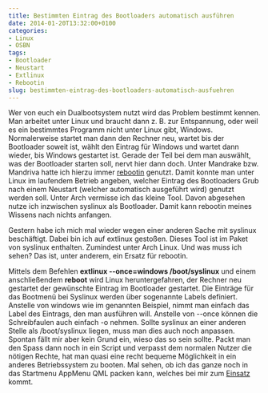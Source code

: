 ```yaml
---
title: Bestimmten Eintrag des Bootloaders automatisch ausführen
date: 2014-01-20T13:32:00+0100
categories:
- Linux
- OSBN
tags:
- Bootloader
- Neustart
- Extlinux
- Rebootin
slug: bestimmten-eintrag-des-bootloaders-automatisch-ausfuehren
---
```

Wer von euch ein Dualbootsystem nutzt wird das Problem bestimmt kennen. Man arbeitet unter Linux und braucht dann z. B. zur Entspannung, oder weil es ein bestimmtes Programm nicht unter Linux gibt, Windows. Normalerweise startet man dann den Rechner neu, wartet bis der Bootloader soweit ist, wählt den Eintrag für Windows und wartet dann wieder, bis Windows gestartet ist. Gerade der Teil bei dem man auswählt, was der Bootloader starten soll, nervt hier dann doch. Unter Mandrake bzw. Mandriva hatte ich hierzu immer [rebootin](https://fryboyter.de/rebootin "rebootin") genutzt. Damit konnte man unter Linux im laufendem Betrieb angeben, welcher Eintrag des Bootloaders Grub nach einem Neustart (welcher automatisch ausgeführt wird) genutzt werden soll. Unter Arch vermisse ich das kleine Tool. Davon abgesehen nutze ich inzwischen syslinux als Bootloader. Damit kann rebootin meines Wissens nach nichts anfangen.

Gestern habe ich mich mal wieder wegen einer anderen Sache mit syslinux beschäftigt. Dabei bin ich auf extlinux gestoßen. Dieses Tool ist im Paket von syslinux enthalten. Zumindest unter Arch Linux. Und was muss ich sehen? Das ist, unter anderem, ein Ersatz für rebootin.

Mittels dem Befehlen **extlinux --once=windows /boot/syslinux** und einem anschließendem **reboot** wird Linux heruntergefahren, der Rechner neu gestartet der gewünschte Eintrag im Bootloader gestartet. Die Einträge für das Bootmenü bei Syslinux werden über sogenannte Labels definiert. Anstelle von windows wie im genannten Beispiel, nimmt man einfach das Label des Eintrags, den man ausführen will. Anstelle von --once können die Schreibfaulen auch einfach -o nehmen. Sollte syslinux an einer anderen Stelle als /boot/syslinux liegen, muss man dies auch noch anpassen. Spontan fällt mir aber kein Grund ein, wieso das so sein sollte. Packt man den Spass dann noch in ein Script und verpasst dem normalen Nutzer die nötigen Rechte, hat man quasi eine recht bequeme Möglichkeit in ein anderes Betriebssystem zu booten. Mal sehen, ob ich das ganze noch in das Startmenu AppMenu QML packen kann, welches bei mir zum [Einsatz](https://fryboyter.de/appmenu-qml-mein-neues-startmenue-und-dessen-problembeseitigung "AppMenu QML") kommt.
